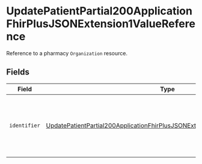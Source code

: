 # UpdatePatientPartial200ApplicationFhirPlusJSONExtension1ValueReference

Reference to a pharmacy `Organization` resource.


## Fields

| Field                                                                                                                                                                                           | Type                                                                                                                                                                                            | Required                                                                                                                                                                                        | Description                                                                                                                                                                                     |
| ----------------------------------------------------------------------------------------------------------------------------------------------------------------------------------------------- | ----------------------------------------------------------------------------------------------------------------------------------------------------------------------------------------------- | ----------------------------------------------------------------------------------------------------------------------------------------------------------------------------------------------- | ----------------------------------------------------------------------------------------------------------------------------------------------------------------------------------------------- |
| `identifier`                                                                                                                                                                                    | [UpdatePatientPartial200ApplicationFhirPlusJSONExtension1ValueReferenceIdentifier](../../models/operations/updatepatientpartial200applicationfhirplusjsonextension1valuereferenceidentifier.md) | :heavy_check_mark:                                                                                                                                                                              | Wrapper object for the patient's nominated pharmacy organisation code.                                                                                                                          |